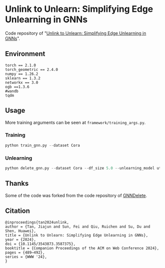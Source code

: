 # Unlink to Unlearn: Simplifying Edge Unlearning in GNNs
Code repository of "[Unlink to Unlearn: Simplifying Edge Unlearning in GNNs](https://dl.acm.org/doi/10.1145/3589335.3651578)".

## Environment
```
torch == 2.1.0
torch_geometric == 2.4.0
numpy == 1.26.2
sklearn == 1.3.2
networkx == 3.0
ogb ==1.3.6
#wandb
tqdm
```

## Usage

More training arguments can be seen at `framework/training_args.py`.

### Training

```python
python train_gnn.py --dataset Cora
```

### Unlearning

```python
python delete_gnn.py --dataset Cora --df_size 5.0 --unlearning_model utu
```

## Thanks
Some of the code was forked from the code repository of [GNNDelete](https://github.com/mims-harvard/GNNDelete/).

## Citation
```
@inproceedings{tan2024unlink,
author = {Tan, Jiajun and Sun, Fei and Qiu, Ruichen and Su, Du and Shen, Huawei},
title = {Unlink to Unlearn: Simplifying Edge Unlearning in GNNs},
year = {2024},
doi = {10.1145/3543873.3587375},
booktitle = {Companion Proceedings of the ACM on Web Conference 2024},
pages = {489–492},
series = {WWW '24},
}
```
